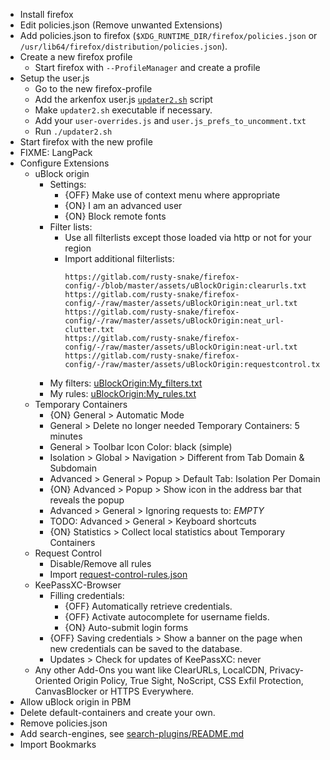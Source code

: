 
 - Install firefox
 - Edit policies.json (Remove unwanted Extensions)
 - Add policies.json to firefox (`$XDG_RUNTIME_DIR/firefox/policies.json` or `/usr/lib64/firefox/distribution/policies.json`).
 - Create a new firefox profile
   - Start firefox with `--ProfileManager` and create a profile
 - Setup the user.js
   - Go to the new firefox-profile
   - Add the arkenfox user.js [`updater2.sh`] script
   - Make `updater2.sh` executable if necessary.
   - Add your `user-overrides.js` and `user.js_prefs_to_uncomment.txt`
   - Run `./updater2.sh`
 - Start firefox with the new profile
 - FIXME: LangPack
 - Configure Extensions
   - uBlock origin
     - Settings:
       - {OFF} Make use of context menu where appropriate
       - {ON} I am an advanced user
       - {ON} Block remote fonts
     - Filter lists:
       - Use all filterlists except those loaded via http or not for your region
       - Import additional filterlists:
         ```
         https://gitlab.com/rusty-snake/firefox-config/-/blob/master/assets/uBlockOrigin:clearurls.txt
         https://gitlab.com/rusty-snake/firefox-config/-/raw/master/assets/uBlockOrigin:neat_url.txt
         https://gitlab.com/rusty-snake/firefox-config/-/raw/master/assets/uBlockOrigin:neat_url-clutter.txt
         https://gitlab.com/rusty-snake/firefox-config/-/raw/master/assets/uBlockOrigin:neat-url.txt
         https://gitlab.com/rusty-snake/firefox-config/-/raw/master/assets/uBlockOrigin:requestcontrol.txt
         ```
     - My filters: [uBlockOrigin:My_filters.txt]
     - My rules: [uBlockOrigin:My_rules.txt]
   - Temporary Containers
     - {ON} General > Automatic Mode
     - General > Delete no longer needed Temporary Containers: 5 minutes
     - General > Toolbar Icon Color: black (simple)
     - Isolation > Global > Navigation > Different from Tab Domain & Subdomain
     - Advanced > General > Popup > Default Tab: Isolation Per Domain
     - {ON} Advanced > Popup > Show icon in the address bar that reveals the popup
     - Advanced > General > Ignoring requests to: _EMPTY_
     - TODO: Advanced > General > Keyboard shortcuts 
     - {ON} Statistics > Collect local statistics about Temporary Containers
   - Request Control
     - Disable/Remove all rules
     - Import [request-control-rules.json]
   - KeePassXC-Browser
     - Filling credentials:
       - {OFF} Automatically retrieve credentials.
       - {OFF} Activate autocomplete for username fields.
       - {ON} Auto-submit login forms
     - {OFF} Saving credentials > Show a banner on the page when new credentials can be saved to the database.
     - Updates > Check for updates of KeePassXC: never
   - Any other Add-Ons you want like ClearURLs, LocalCDN, Privacy-Oriented Origin Policy, True Sight, NoScript, CSS Exfil Protection, CanvasBlocker or HTTPS Everywhere.
 - Allow uBlock origin in PBM
 - Delete default-containers and create your own.
 - Remove policies.json
 - Add search-engines, see [search-plugins/README.md]
 - Import Bookmarks

[`updater2.sh`]: assets/updater2.sh
[uBlockOrigin:My_filters.txt]: assets/uBlockOrigin:My_filters.txt
[uBlockOrigin:My_rules.txt]: assets/uBlockOrigin:My_rules.txt
[request-control-rules.json]: assets/request-control-rules.json
[search-plugins/README.md]: search-plugins/README.md
